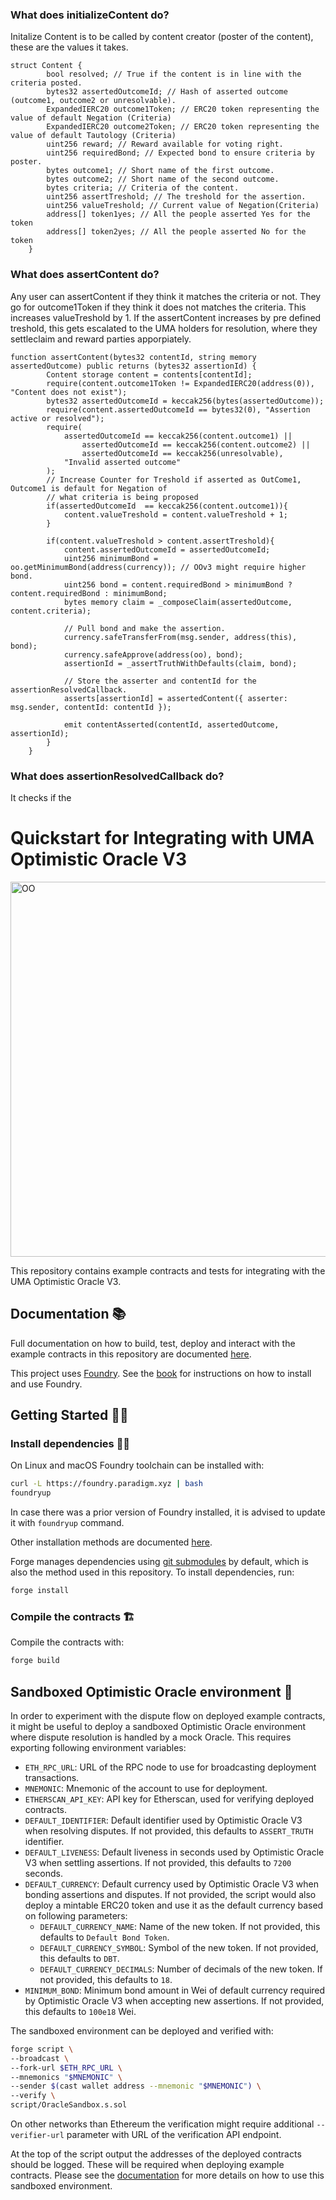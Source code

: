 ### What does initializeContent do?

Initalize Content is to be called by content creator (poster of the content), these are the values it takes. 

```
struct Content {
        bool resolved; // True if the content is in line with the criteria posted.
        bytes32 assertedOutcomeId; // Hash of asserted outcome (outcome1, outcome2 or unresolvable).
        ExpandedIERC20 outcome1Token; // ERC20 token representing the value of default Negation (Criteria)
        ExpandedIERC20 outcome2Token; // ERC20 token representing the value of default Tautology (Criteria)
        uint256 reward; // Reward available for voting right.
        uint256 requiredBond; // Expected bond to ensure criteria by poster.
        bytes outcome1; // Short name of the first outcome.
        bytes outcome2; // Short name of the second outcome.
        bytes criteria; // Criteria of the content.
        uint256 assertTreshold; // The treshold for the assertion. 
        uint256 valueTreshold; // Current value of Negation(Criteria)
        address[] token1yes; // All the people asserted Yes for the token
        address[] token2yes; // All the people asserted No for the token
    }

```

### What does assertContent do?
Any user can assertContent if they think it matches the criteria or not. They go for outcome1Token if they think
it does not matches the criteria. This increases valueTreshold by 1. If the assertContent increases by pre defined treshold, this gets escalated to the UMA holders for resolution, where they settleclaim and reward parties apporpiately. 

```
function assertContent(bytes32 contentId, string memory assertedOutcome) public returns (bytes32 assertionId) {
        Content storage content = contents[contentId];
        require(content.outcome1Token != ExpandedIERC20(address(0)), "Content does not exist");
        bytes32 assertedOutcomeId = keccak256(bytes(assertedOutcome));
        require(content.assertedOutcomeId == bytes32(0), "Assertion active or resolved");
        require(
            assertedOutcomeId == keccak256(content.outcome1) ||
                assertedOutcomeId == keccak256(content.outcome2) ||
                assertedOutcomeId == keccak256(unresolvable),
            "Invalid asserted outcome"
        );
        // Increase Counter for Treshold if asserted as OutCome1, Outcome1 is default for Negation of  
        // what criteria is being proposed
        if(assertedOutcomeId  == keccak256(content.outcome1)){
            content.valueTreshold = content.valueTreshold + 1;
        }

        if(content.valueTreshold > content.assertTreshold){
            content.assertedOutcomeId = assertedOutcomeId;
            uint256 minimumBond = oo.getMinimumBond(address(currency)); // OOv3 might require higher bond.
            uint256 bond = content.requiredBond > minimumBond ? content.requiredBond : minimumBond;
            bytes memory claim = _composeClaim(assertedOutcome, content.criteria);

            // Pull bond and make the assertion.
            currency.safeTransferFrom(msg.sender, address(this), bond);
            currency.safeApprove(address(oo), bond);
            assertionId = _assertTruthWithDefaults(claim, bond);

            // Store the asserter and contentId for the assertionResolvedCallback.
            asserts[assertionId] = assertedContent({ asserter: msg.sender, contentId: contentId });

            emit contentAsserted(contentId, assertedOutcome, assertionId);
        }
    }
```


### What does assertionResolvedCallback do? 
It checks if the 


# Quickstart for Integrating with UMA Optimistic Oracle V3
<a href="https://docs.uma.xyz/developers/optimistic-oracle"><img alt="OO" src="https://miro.medium.com/v2/resize:fit:1400/1*hLSl9M87P80A1pZ9vuTvyA.gif" width=600></a>

This repository contains example contracts and tests for integrating with the UMA Optimistic Oracle V3.

## Documentation 📚

Full documentation on how to build, test, deploy and interact with the example contracts in this repository are
 documented [here](https://docs.uma.xyz/developers/optimistic-oracle).

This project uses [Foundry](https://getfoundry.sh). See the [book](https://book.getfoundry.sh/getting-started/installation.html)
 for instructions on how to install and use Foundry.

## Getting Started 👩‍💻

### Install dependencies 👷‍♂️

On Linux and macOS Foundry toolchain can be installed with:

```bash
curl -L https://foundry.paradigm.xyz | bash
foundryup
```

In case there was a prior version of Foundry installed, it is advised to update it with `foundryup` command.

Other installation methods are documented [here](https://book.getfoundry.sh/getting-started/installation).

Forge manages dependencies using [git submodules](https://git-scm.com/book/en/v2/Git-Tools-Submodules) by default, which
 is also the method used in this repository. To install dependencies, run:

```bash
forge install
```

### Compile the contracts 🏗

Compile the contracts with:

```bash
forge build
```

## Sandboxed Optimistic Oracle environment 🚀

In order to experiment with the dispute flow on deployed example contracts, it might be useful to deploy a sandboxed
 Optimistic Oracle environment where dispute resolution is handled by a mock Oracle. This requires exporting following
 environment variables:
- `ETH_RPC_URL`: URL of the RPC node to use for broadcasting deployment transactions.
- `MNEMONIC`: Mnemonic of the account to use for deployment.
- `ETHERSCAN_API_KEY`: API key for Etherscan, used for verifying deployed contracts.
- `DEFAULT_IDENTIFIER`: Default identifier used by Optimistic Oracle V3 when resolving disputes. If not provided, this
 defaults to `ASSERT_TRUTH` identifier.
- `DEFAULT_LIVENESS`: Default liveness in seconds used by Optimistic Oracle V3 when settling assertions. If not
 provided, this defaults to `7200` seconds.
- `DEFAULT_CURRENCY`: Default currency used by Optimistic Oracle V3 when bonding assertions and disputes. If not
 provided, the script would also deploy a mintable ERC20 token and use it as the default currency based on following
 parameters:
  - `DEFAULT_CURRENCY_NAME`: Name of the new token. If not provided, this defaults to `Default Bond Token`.
  - `DEFAULT_CURRENCY_SYMBOL`: Symbol of the new token. If not provided, this defaults to `DBT`.
  - `DEFAULT_CURRENCY_DECIMALS`: Number of decimals of the new token. If not provided, this defaults to `18`.
- `MINIMUM_BOND`: Minimum bond amount in Wei of default currency required by Optimistic Oracle V3 when accepting new
 assertions. If not provided, this defaults to `100e18` Wei.

The sandboxed environment can be deployed and verified with:

```bash
forge script \
--broadcast \
--fork-url $ETH_RPC_URL \
--mnemonics "$MNEMONIC" \
--sender $(cast wallet address --mnemonic "$MNEMONIC") \
--verify \
script/OracleSandbox.s.sol
```

On other networks than Ethereum the verification might require additional `--verifier-url` parameter with URL of the
 verification API endpoint.

At the top of the script output the addresses of the deployed contracts should be logged. These will be required when
 deploying example contracts. Please see the [documentation](https://docs.uma.xyz/developers/optimistic-oracle)
 for more details on how to use this sandboxed environment.